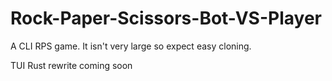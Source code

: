 # Rock-Paper-Scissors-Bot-VS-Player


A CLI RPS game. It isn't very large so expect easy cloning.

TUI Rust rewrite coming soon
